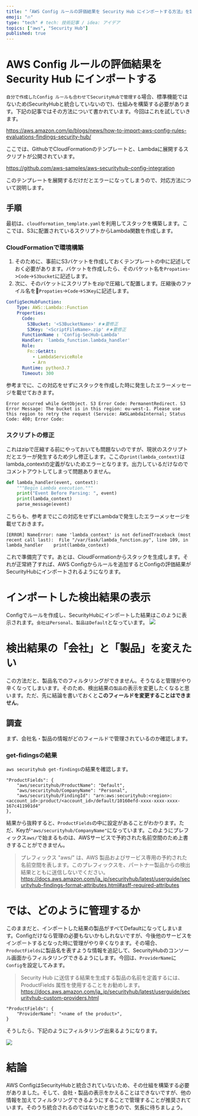 ```yaml
---
title: "「AWS Config ルールの評価結果を Security Hub にインポートする方法」を試す"
emoji: "🔥"
type: "tech" # tech: 技術記事 / idea: アイデア
topics: ["aws", "Security Hub"]
published: true
---
```


# AWS Config ルールの評価結果を Security Hub にインポートする
`自分で作成したConfig ルールも合わせてSecurityHubで管理する`場合、標準機能ではないため(SecurityHubと統合していないので)、仕組みを構築する必要があります。下記の記事ではその方法について書かれています。今回はこれを試していきます。

https://aws.amazon.com/jp/blogs/news/how-to-import-aws-config-rules-evaluations-findings-security-hub/

ここでは、GithubでCloudFormationのテンプレートと、Lambdaに展開するスクリプトが公開されています。

https://github.com/aws-samples/aws-securityhub-config-integration

このテンプレートを展開するだけだとエラーになってしまうので、対応方法について説明します。

## 手順
最初は、`cloudformation_template.yaml`を利用してスタックを構築します。ここでは、S3に配置されているスクリプトからLambda関数を作成します。

### CloudFormationで環境構築
1. そのために、事前にS3バケットを作成しておくテンプレートの中に記述しておく必要があります。バケットを作成したら、そのバケット名を`Propaties`->`Code`->`S3bucket`に記述します。
1. 次に、そのバケットにスクリプトをzipで圧縮して配置します。圧縮後のファイル名を`Propaties`->`Code`->`S3Key`に記述します。

```yaml
ConfigSecHubFunction:
    Type: AWS::Lambda::Function
    Properties:
      Code:
        S3Bucket: '<S3BucketName>' #★要修正
        S3Key: '<ScriptFileName>.zip' #★要修正
      FunctionName : 'Config-SecHub-Lambda'
      Handler: 'lambda_function.lambda_handler'
      Role:
        Fn::GetAtt:
          - LambdaServiceRole
          - Arn
      Runtime: python3.7
      Timeout: 300  
```

参考までに、この対応をせずにスタックを作成した時に発生したエラーメッセージを載せておきます。
```
Error occurred while GetObject. S3 Error Code: PermanentRedirect. S3 Error Message: The bucket is in this region: eu-west-1. Please use this region to retry the request (Service: AWSLambdaInternal; Status Code: 400; Error Code:
```

### スクリプトの修正
これはzipで圧縮する前にやっておいても問題ないのですが、現状のスクリプトだとエラーが発生するため少し修正します。ここの`print(lambda_context)`はlambda_contextの定義がないためエラーとなります。出力しているだけなのでコメントアウトしてしまって問題ありません。

```python
def lambda_handler(event, context):
    """Begin Lambda execution."""
    print("Event Before Parsing: ", event)
    print(lambda_context)
    parse_message(event)
```
こちらも、参考までにこの対応をせずにLambdaで発生したエラーメッセージを載せておきます。
```
[ERROR] NameError: name 'lambda_context' is not definedTraceback (most recent call last):  File "/var/task/lambda_function.py", line 109, in lambda_handler    print(lambda_context)
```
これで準備完了です。あとは、CloudFormationからスタックを生成します。それが正常終了すれば、AWS Configからルールを追加するとConfigの評価結果がSecurityHubにインポートされるようになります。

# インポートした検出結果の表示
Configでルールを作成し、SecurityHubにインポートした結果はこのように表示されます。`会社はPersonal`、`製品はDefault`となっています。
![](https://storage.googleapis.com/zenn-user-upload/6uqlnyos67ui71t1fd9x5cy0pwpn)

# 検出結果の「会社」と「製品」を変えたい
この方法だと、製品名でのフィルタリングができません。そうなると管理がやり辛くなってしまいます。そのため、検出結果の`製品`の表示を変更したくなると思います。ただ、先に結論を書いておくと**このフィールドを変更することはできません**。

## 調査
まず、会社名・製品の情報がどのフィールドで管理されているのか確認します。

### get-fidingsの結果
`aws securityhub get-findings`の結果を確認します。

```
"ProductFields": {
    "aws/securityhub/ProductName": "Default",
    "aws/securityhub/CompanyName": "Personal",
    "aws/securityhub/FindingId": "arn:aws:securityhub:<region>:<account_id>:product/<account_id>/default/10160efd-xxxx-xxxx-xxxx-167c411901d4"
},
```
結果から抜粋すると、`ProductFields`の中に設定があることがわかります。ただ、Keyが`"aws/securityhub/CompanyName"`になっています。このようにプレフィックス`aws/`で始まるものは、AWSサービスで予約された名前空間のため上書きすることができません。

> プレフィックス "aws/" は、AWS 製品およびサービス専用の予約された名前空間を表します。このプレフィックスを、パートナー製品からの検出結果とともに送信しないでください。
https://docs.aws.amazon.com/ja_jp/securityhub/latest/userguide/securityhub-findings-format-attributes.html#asff-required-attributes

# では、どのように管理するか
このままだと、インポートした結果の製品がすべてDefaultになってしまいます。Configだけなら管理の必要もないかもしれないですが、今後他のサービスをインポートするとなった時に管理がやり辛くなります。その場合、`ProductFields`に製品名を表すような情報を追記して、SecurityHubのコンソール画面からフィルタリングできるようにします。今回は、`ProviderName`に`Config`を設定してみます。

> Security Hub に送信する結果を生成する製品の名前を定義するには、ProductFields 属性を使用することをお勧めします。
https://docs.aws.amazon.com/ja_jp/securityhub/latest/userguide/securityhub-custom-providers.html

```
"ProductFields": {
    "ProviderName": "<name of the product>",
}
```
そうしたら、下記のようにフィルタリング出来るようになります。

![](https://storage.googleapis.com/zenn-user-upload/peotpkrj4ojoukuo1i4pu0nnl53c)

# 結論
AWS ConfigはSecurityHubと統合されていないため、その仕組を構築する必要がありました。そして、会社・製品の表示をかえることはできないですが、他の情報を加えてフィルタリングできるようにすることで管理することが推奨されています。そのうち統合されるのではないかと思うので、気長に待ちましょう。
